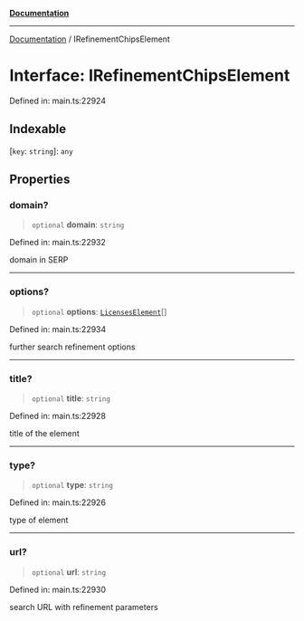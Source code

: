 [**Documentation**](../README.md)

***

[Documentation](../README.md) / IRefinementChipsElement

# Interface: IRefinementChipsElement

Defined in: main.ts:22924

## Indexable

\[`key`: `string`\]: `any`

## Properties

### domain?

> `optional` **domain**: `string`

Defined in: main.ts:22932

domain in SERP

***

### options?

> `optional` **options**: [`LicensesElement`](../classes/LicensesElement.md)[]

Defined in: main.ts:22934

further search refinement options

***

### title?

> `optional` **title**: `string`

Defined in: main.ts:22928

title of the element

***

### type?

> `optional` **type**: `string`

Defined in: main.ts:22926

type of element

***

### url?

> `optional` **url**: `string`

Defined in: main.ts:22930

search URL with refinement parameters
